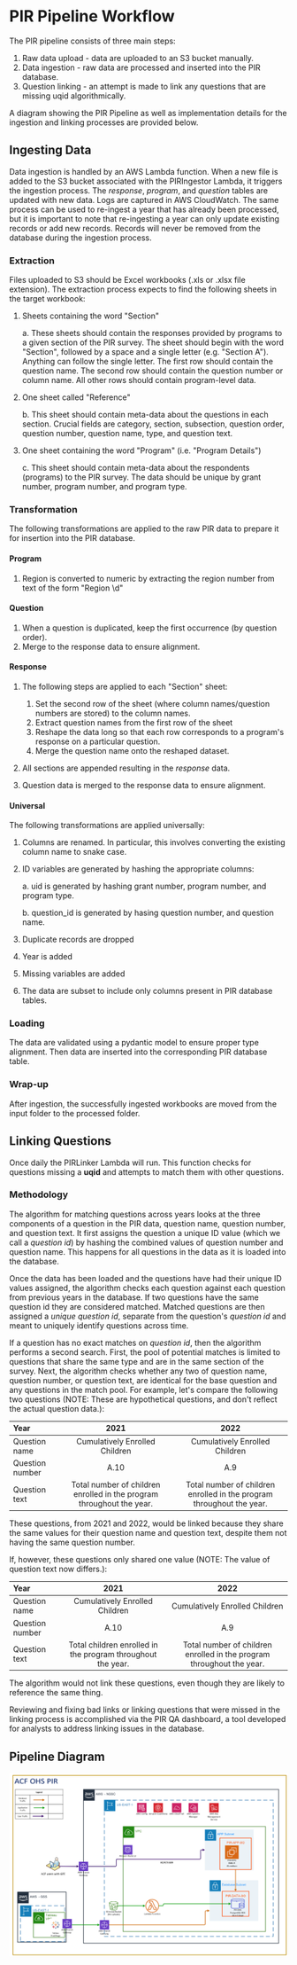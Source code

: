 # PIR Pipeline Workflow

The PIR pipeline consists of three main steps: 
1. Raw data upload - data are uploaded to an S3 bucket manually.
2. Data ingestion - raw data are processed and inserted into the PIR database.
3. Question linking - an attempt is made to link any questions that are missing uqid algorithmically.

A diagram showing the PIR Pipeline as well as implementation details for the ingestion and linking processes are provided below.

## Ingesting Data

Data ingestion is handled by an AWS Lambda function. When a new file is added to the S3 bucket associated with the PIRIngestor Lambda, it triggers the ingestion process. The *response*, *program*, and *question* tables are updated with new data. Logs are captured in AWS CloudWatch. The same process can be used to re-ingest a year that has already been processed, but it is important to note that re-ingesting a year can only update existing records or add new records. Records will never be removed from the database during the ingestion process.

### Extraction

Files uploaded to S3 should be Excel workbooks (.xls or .xlsx file extension). The extraction process expects to find the following sheets in the target workbook:

1.  Sheets containing the word "Section"

    a.  These sheets should contain the responses provided by programs to a given section of the PIR survey. The sheet should begin with the word \"Section", followed by a space and a single letter (e.g. "Section A"). Anything can follow the single letter. The first row should contain the question name. The second row should contain the question number or column name. All other rows should contain program-level data.

2.  One sheet called "Reference"

    b.  This sheet should contain meta-data about the questions in each section. Crucial fields are category, section, subsection, question order, question number, question name, type, and question text.

3.  One sheet containing the word "Program" (i.e. "Program Details")

    c.  This sheet should contain meta-data about the respondents (programs) to the PIR survey. The data should be unique by grant number, program number, and program type.

### Transformation

The following transformations are applied to the raw PIR data to prepare it for insertion into the PIR database.

#### Program

1. Region is converted to numeric by extracting the region number from text of the form "Region \d"

#### Question

1. When a question is duplicated, keep the first occurrence (by question order).
2. Merge to the response data to ensure alignment.

#### Response

1. The following steps are applied to each "Section" sheet:
   
   1. Set the second row of the sheet (where column names/question numbers are stored) to the column names.
   2. Extract question names from the first row of the sheet
   3. Reshape the data long so that each row corresponds to a program's response on a particular question.
   4. Merge the question name onto the reshaped dataset.
   
2. All sections are appended resulting in the *response* data.
3. Question data is merged to the response data to ensure alignment.

#### Universal

The following transformations are applied universally:

1. Columns are renamed. In particular, this involves converting the existing column name to snake case.
2. ID variables are generated by hashing the appropriate columns:

    a. uid is generated by hashing grant number, program number, and program type.

    b. question_id is generated by hasing question number, and question name.

3. Duplicate records are dropped
4. Year is added
5. Missing variables are added
6. The data are subset to include only columns present in PIR database tables.

### Loading

The data are validated using a pydantic model to ensure proper type alignment. Then data are inserted into the corresponding PIR database table.

### Wrap-up

After ingestion, the successfully ingested workbooks are moved from the input folder to the processed folder.

## Linking Questions

Once daily the PIRLinker Lambda will run. This function checks for questions missing a **uqid** and attempts to match them with other questions.

### Methodology

The algorithm for matching questions across years looks at the three components of a question in the PIR data, question name, question number, and question text. It first assigns the question a unique ID value (which we call a *question id*) by hashing the combined values of question number and question name. This happens for all questions in the data as it is loaded into the database. 

Once the data has been loaded and the questions have had their unique ID values assigned, the algorithm checks each question against each question from previous years in the database. If two questions have the same question id they are considered matched. Matched questions are then assigned a *unique question id*, separate from the question's *question id* and meant to uniquely identify questions across time. 

If a question has no exact matches on *question id*, then the algorithm performs a second search. First, the pool of potential matches is limited to questions that share the same type and are in the same section of the survey. Next, the algorithm checks whether any two of question name, question number, or question text, are identical for the base question and any questions in the match pool. For example, let's compare the following two questions (NOTE: These are hypothetical questions, and don't reflect the actual question data.):

| Year            | 2021 | 2022 |
| :-------------- | :--: | :--: |
| Question name   |  Cumulatively Enrolled Children  |  Cumulatively Enrolled Children  |
| Question number | A.10  | A.9  |
| Question text   | Total number of children enrolled in the program throughout the year. | Total number of children enrolled in the program throughout the year. |

These questions, from 2021 and 2022, would be linked because they share the same values for their question name and question text, despite them not having the same question number. 

If, however, these questions only shared one value (NOTE: The value of question text now differs.):

| Year            | 2021 | 2022 |
| :-------------- | :--: | :--: |
| Question name   |  Cumulatively Enrolled Children  |  Cumulatively Enrolled Children  |
| Question number | A.10  | A.9  |
| Question text   | Total children enrolled in the program throughout the year. | Total number of children enrolled in the program throughout the year. |

The algorithm would not link these questions, even though they are likely to reference the same thing.

Reviewing and fixing bad links or linking questions that were missed in the linking process is accomplished via the PIR QA dashboard, a tool developed for analysts to address linking issues in the database. 

## Pipeline Diagram

![PIR Pipeline Diagram](../images/ohs_pir_architectural_diagram.png)